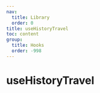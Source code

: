 ```yaml
---
nav:
  title: Library
  order: 0
title: useHistoryTravel
toc: content
group:
  title: Hooks
  order: -998
---
```


# useHistoryTravel

<code src="./usage/demo1.tsx"></code>
